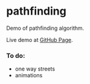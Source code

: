# pathfinding

Demo of pathfinding algorithm.

Live demo at [GitHub Page](https://reinaldo-mlhs.github.io/pathfinding/).

### To do:

- one way streets
- animations
